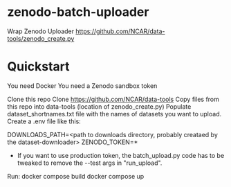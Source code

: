 # zenodo-batch-uploader
Wrap Zenodo Uploader https://github.com/NCAR/data-tools/zenodo_create.py

# Quickstart
You need Docker 
You need a Zenodo sandbox token

Clone this repo
Clone https://github.com/NCAR/data-tools
Copy files from this repo into data-tools (location of zenodo_create.py)
Populate dataset_shortnames.txt file with the names of datasets you want to upload.
Create a .env file like this:

DOWNLOADS_PATH=<path to downloads directory, probably creataed by the dataset-downloader>
ZENODO_TOKEN=<Zenodo Sandbox Token>* 

* If you want to use production token, the batch_upload.py code has to be tweaked to remove the --test args in "run_upload".
  
Run: 
docker compose build
docker compose up
